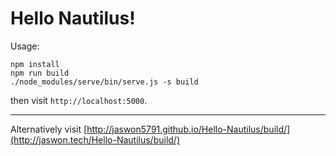 # Hello Nautilus!

Usage:

    npm install
    npm run build
    ./node_modules/serve/bin/serve.js -s build

then visit `http://localhost:5000`.

--- 

Alternatively visit [http://jaswon5791.github.io/Hello-Nautilus/build/](http://jaswon.tech/Hello-Nautilus/build/)

